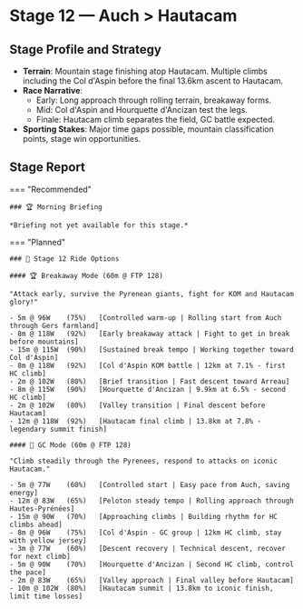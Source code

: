 # Stage 12 — Auch > Hautacam

## Stage Profile and Strategy

- **Terrain**: Mountain stage finishing atop Hautacam. Multiple climbs including the Col d'Aspin before the final 13.6km ascent to Hautacam.
- **Race Narrative**:
	- Early: Long approach through rolling terrain, breakaway forms.
	- Mid: Col d'Aspin and Hourquette d'Ancizan test the legs.
	- Finale: Hautacam climb separates the field, GC battle expected.
- **Sporting Stakes**: Major time gaps possible, mountain classification points, stage win opportunities.

## Stage Report

=== "Recommended"

	### 🏆 Morning Briefing

	*Briefing not yet available for this stage.*

=== "Planned"

	### 🚴 Stage 12 Ride Options

	#### 🏆 Breakaway Mode (60m @ FTP 128)
	
	"Attack early, survive the Pyrenean giants, fight for KOM and Hautacam glory!"

	- 5m @ 96W    (75%)   [Controlled warm-up | Rolling start from Auch through Gers farmland]
	- 8m @ 118W   (92%)   [Early breakaway attack | Fight to get in break before mountains]
	- 15m @ 115W  (90%)   [Sustained break tempo | Working together toward Col d'Aspin]
	- 8m @ 118W   (92%)   [Col d'Aspin KOM battle | 12km at 7.1% - first HC climb]
	- 2m @ 102W   (80%)   [Brief transition | Fast descent toward Arreau]
	- 8m @ 115W   (90%)   [Hourquette d'Ancizan | 9.9km at 6.5% - second HC climb]
	- 2m @ 102W   (80%)   [Valley transition | Final descent before Hautacam]
	- 12m @ 118W  (92%)   [Hautacam final climb | 13.8km at 7.8% - legendary summit finish]
	
	#### 🦺 GC Mode (60m @ FTP 128)

	"Climb steadily through the Pyrenees, respond to attacks on iconic Hautacam."

	- 5m @ 77W    (60%)   [Controlled start | Easy pace from Auch, saving energy]
	- 12m @ 83W   (65%)   [Peloton steady tempo | Rolling approach through Hautes-Pyrénées]
	- 15m @ 90W   (70%)   [Approaching climbs | Building rhythm for HC climbs ahead]
	- 8m @ 96W    (75%)   [Col d'Aspin - GC group | 12km HC climb, stay with yellow jersey]
	- 3m @ 77W    (60%)   [Descent recovery | Technical descent, recover for next climb]
	- 5m @ 90W    (70%)   [Hourquette d'Ancizan | Second HC climb, control the pace]
	- 2m @ 83W    (65%)   [Valley approach | Final valley before Hautacam]
	- 10m @ 102W  (80%)   [Hautacam summit | 13.8km to iconic finish, limit time losses]
